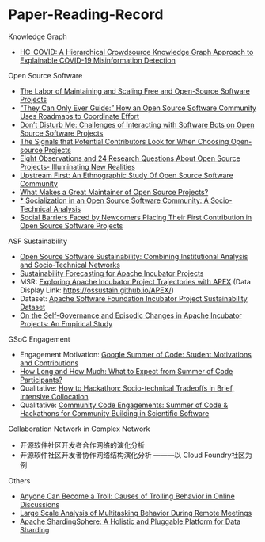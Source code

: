 # Paper-Reading-Record

Knowledge Graph

* [HC-COVID: A Hierarchical Crowdsource Knowledge Graph Approach to Explainable COVID-19 Misinformation Detection](https://dl.acm.org/doi/pdf/10.1145/3492855)

Open Source Software

* [The Labor of Maintaining and Scaling Free and Open-Source Software Projects](https://dl.acm.org/doi/pdf/10.1145/3449249)
* [“They Can Only Ever Guide:” How an Open Source Software Community Uses Roadmaps to Coordinate Effort](https://dl.acm.org/doi/pdf/10.1145/3449232)
* [Don’t Disturb Me: Challenges of Interacting with Software Bots on Open Source Software Projects](https://dl.acm.org/doi/pdf/10.1145/3476042)
* [The Signals that Potential Contributors Look for When Choosing Open-source Projects](https://dl.acm.org/doi/pdf/10.1145/3359224)
* [Eight Observations and 24 Research Questions About Open Source Projects- Illuminating New Realities](https://dl.acm.org/doi/pdf/10.1145/3274326)
* [Upstream First: An Ethnographic Study Of Open Source Software Community](https://www.youtube.com/watch?v=-NU7zl2p1NQ)
* [What Makes a Great Maintainer of Open Source Projects?](https://dl.acm.org/doi/abs/10.1109/ICSE43902.2021.00093)
* [* Socialization in an Open Source Software Community: A Socio-Technical Analysis]()
* [Social Barriers Faced by Newcomers Placing Their First Contribution in Open Source Software Projects](https://dl-acm-org.ez.xjtlu.edu.cn/doi/10.1145/2675133.2675215)

ASF Sustainability
* [Open Source Software Sustainability: Combining Institutional Analysis and Socio-Technical Networks](https://dl.acm.org/doi/pdf/10.1145/3555129)
* [Sustainability Forecasting for Apache Incubator Projects](https://dl.acm.org/doi/pdf/10.1145/3468264.3468563) 
* MSR: [Exploring Apache Incubator Project Trajectories with APEX](https://arxiv.org/pdf/2205.10992.pdf) (Data Display Link: https://ossustain.github.io/APEX/)
* Dataset: [Apache Software Foundation Incubator Project Sustainability Dataset](https://www.cs.ucdavis.edu/~filkov/papers/msr_asf_data_2021.pdf)
* [On the Self-Governance and Episodic Changes in Apache Incubator Projects: An Empirical Study](https://www.cs.ucdavis.edu/~filkov/papers/ICSE2023.pdf)

GSoC Engagement

* Engagement Motivation: [Google Summer of Code: Student Motivations and Contributions](https://arxiv.org/pdf/1910.05798.pdf) 
* [How Long and How Much: What to Expect from Summer of Code Participants?](https://ieeexplore-ieee-org.ez.xjtlu.edu.cn/stamp/stamp.jsp?tp=&arnumber=8094410) 
* Qualitative: [How to Hackathon: Socio-technical Tradeoffs in Brief, Intensive Collocation](https://www.cs.cmu.edu/~etrainer/papers/hackathons-tradeoffs.pdf)
* Qualitative: [Community Code Engagements: Summer of Code & Hackathons for Community Building in Scientific Software](https://www.cs.cmu.edu/~etrainer/papers/GSoC-hackathons.pdf)

Collaboration Network in Complex Network
* 开源软件社区开发者合作网络的演化分析
* 开源软件社区开发者协作网络结构演化分析 ———以 Cloud Foundry社区为例

Others

* [Anyone Can Become a Troll: Causes of Trolling Behavior in Online Discussions](https://dl.acm.org/doi/pdf/10.1145/2998181.2998213)
* [Large Scale Analysis of Multitasking Behavior During Remote Meetings](https://arxiv.org/pdf/2101.11865.pdf)
* [Apache ShardingSphere: A Holistic and Pluggable Platform for Data Sharding](http://www.kangry.net/paper/ICDE2022_SS.pdf)

